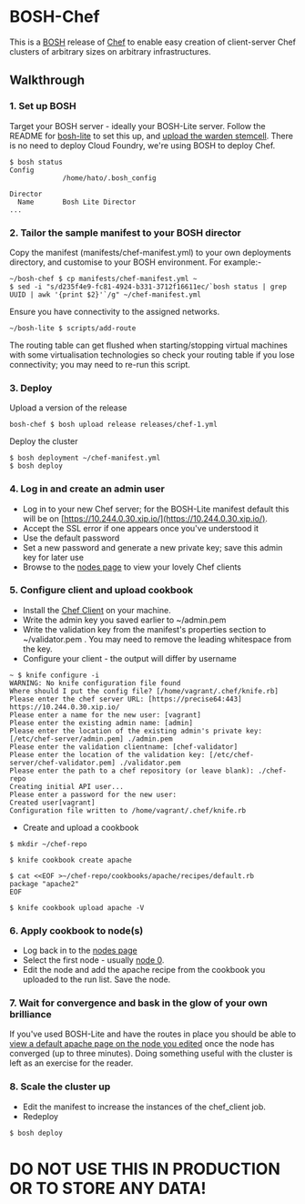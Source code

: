 # BOSH-Chef

This is a [BOSH](https://github.com/cloudfoundry/bosh) release of [Chef](http://www.opscode.com/chef/) to enable easy creation of client-server Chef clusters of arbitrary sizes on arbitrary infrastructures.

## Walkthrough

### 1. Set up BOSH

Target your BOSH server - ideally your BOSH-Lite server. Follow the README for [bosh-lite](https://github.com/cloudfoundry/bosh-lite) to set this up, and [upload the warden stemcell](https://github.com/cloudfoundry/bosh-lite#upload-warden-stemcell). There is no need to deploy Cloud Foundry, we're using BOSH to deploy Chef.

```
$ bosh status
Config
             /home/hato/.bosh_config

Director
  Name       Bosh Lite Director
...
```


### 2. Tailor the sample manifest to your BOSH director

Copy the manifest (manifests/chef-manifest.yml) to your own deployments directory, and customise to your BOSH environment. For example:-
```
~/bosh-chef $ cp manifests/chef-manifest.yml ~
$ sed -i "s/d235f4e9-fc81-4924-b331-3712f16611ec/`bosh status | grep UUID | awk '{print $2}'`/g" ~/chef-manifest.yml
```
Ensure you have connectivity to the assigned networks.
```
~/bosh-lite $ scripts/add-route
```
The routing table can get flushed when starting/stopping virtual machines with some virtualisation technologies so check your routing table if you lose connectivity; you may need to re-run this script.

### 3. Deploy

Upload a version of the release
```
bosh-chef $ bosh upload release releases/chef-1.yml
```
Deploy the cluster
```
$ bosh deployment ~/chef-manifest.yml
$ bosh deploy

```

### 4. Log in and create an admin user

- Log in to your new Chef server; for the BOSH-Lite manifest default this will be on [https://10.244.0.30.xip.io/](https://10.244.0.30.xip.io/).
- Accept the SSL error if one appears once you've understood it
- Use the default password
- Set a new password and generate a new private key; save this admin key for later use
- Browse to the [nodes page](https://10.244.0.30.xip.io/nodes) to view your lovely Chef clients

### 5. Configure client and upload cookbook

- Install the [Chef Client](http://www.opscode.com/chef/install/) on your machine.
- Write the admin key you saved earlier to ~/admin.pem
- Write the validation key from the manifest's properties section to ~/validator.pem . You may need to remove the leading whitespace from the key.
- Configure your client - the output will differ by username

```
~ $ knife configure -i
WARNING: No knife configuration file found
Where should I put the config file? [/home/vagrant/.chef/knife.rb]
Please enter the chef server URL: [https://precise64:443] https://10.244.0.30.xip.io/
Please enter a name for the new user: [vagrant]
Please enter the existing admin name: [admin]
Please enter the location of the existing admin's private key: [/etc/chef-server/admin.pem] ./admin.pem
Please enter the validation clientname: [chef-validator]
Please enter the location of the validation key: [/etc/chef-server/chef-validator.pem] ./validator.pem
Please enter the path to a chef repository (or leave blank): ./chef-repo
Creating initial API user...
Please enter a password for the new user:
Created user[vagrant]
Configuration file written to /home/vagrant/.chef/knife.rb
```
- Create and upload a cookbook

```
$ mkdir ~/chef-repo

$ knife cookbook create apache

$ cat <<EOF >~/chef-repo/cookbooks/apache/recipes/default.rb
package "apache2"
EOF

$ knife cookbook upload apache -V
```

### 6. Apply cookbook to node(s)

- Log back in to the [nodes page](https://10.244.0.30.xip.io/nodes)
- Select the first node - usually [node 0](https://10.244.0.30.xip.io/nodes/0.chef-client.chef1.chef-warden.bosh).
- Edit the node and add the apache recipe from the cookbook you uploaded to the run list. Save the node.

### 7. Wait for convergence and bask in the glow of your own brilliance

If you've used BOSH-Lite and have the routes in place you should be able to [view a default apache page on the node you edited](http://10.244.0.50/) once the node has converged (up to three minutes). Doing something useful with the cluster is left as an exercise for the reader.

### 8. Scale the cluster up

- Edit the manifest to increase the instances of the chef_client job.
- Redeploy
```
$ bosh deploy
```

# DO NOT USE THIS IN PRODUCTION OR TO STORE ANY DATA!